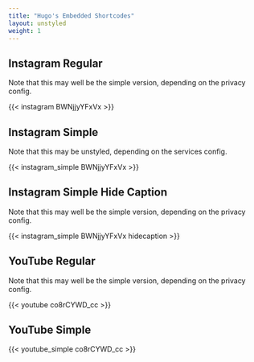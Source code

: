 ```yaml
---
title: "Hugo's Embedded Shortcodes"
layout: unstyled
weight: 1
---
```


## Instagram Regular

Note that this may well be the simple version, depending on the privacy config.


{{< instagram BWNjjyYFxVx >}}


## Instagram Simple

Note that this may be unstyled, depending on the services config.

{{< instagram_simple BWNjjyYFxVx >}}

## Instagram Simple Hide Caption

Note that this may well be the simple version, depending on the privacy config.


{{< instagram_simple BWNjjyYFxVx hidecaption >}}


## YouTube Regular

Note that this may well be the simple version, depending on the privacy config.

{{< youtube co8rCYWD_cc >}}


## YouTube Simple

{{< youtube_simple co8rCYWD_cc >}}

